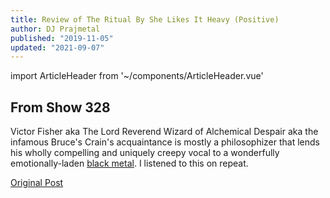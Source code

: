 ```yaml
---
title: Review of The Ritual By She Likes It Heavy (Positive)
author: DJ Prajmetal
published: "2019-11-05"
updated: "2021-09-07"
---
```


import ArticleHeader from '~/components/ArticleHeader.vue'

<ArticleHeader :articleData="$frontmatter" />

## From Show 328

<g-image src="~/assets/she-likes-it-heavy.jpg" alt="She Likes It Heavy" width="500" />

Victor Fisher aka The Lord Reverend Wizard of Alchemical Despair aka the infamous Bruce's Crain's acquaintance is mostly a philosophizer that lends his wholly compelling and uniquely creepy vocal to a wonderfully emotionally-laden [black metal](/the-ritual). I listened to this on repeat.

[Original Post](http://reject.libsyn.com/she-likes-it-heavy_show-328_110519)
